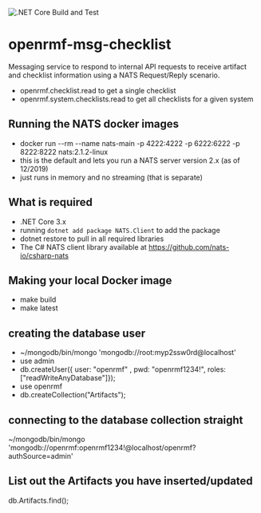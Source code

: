 ![.NET Core Build and Test](https://github.com/Cingulara/openrmf-msg-checklist/workflows/.NET%20Core%20Build%20and%20Test/badge.svg)

# openrmf-msg-checklist
Messaging service to respond to internal API requests to receive artifact and checklist information using a NATS Request/Reply scenario.
* openrmf.checklist.read to get a single checklist
* openrmf.system.checklists.read to get all checklists for a given system

## Running the NATS docker images
* docker run --rm --name nats-main -p 4222:4222 -p 6222:6222 -p 8222:8222 nats:2.1.2-linux
* this is the default and lets you run a NATS server version 2.x (as of 12/2019)
* just runs in memory and no streaming (that is separate)

## What is required
* .NET Core 3.x
* running `dotnet add package NATS.Client` to add the package
* dotnet restore to pull in all required libraries
* The C# NATS client library available at https://github.com/nats-io/csharp-nats

## Making your local Docker image
* make build
* make latest

## creating the database user
* ~/mongodb/bin/mongo 'mongodb://root:myp2ssw0rd@localhost'
* use admin
* db.createUser({ user: "openrmf" , pwd: "openrmf1234!", roles: ["readWriteAnyDatabase"]});
* use openrmf
* db.createCollection("Artifacts");

## connecting to the database collection straight
~/mongodb/bin/mongo 'mongodb://openrmf:openrmf1234!@localhost/openrmf?authSource=admin'

## List out the Artifacts you have inserted/updated
db.Artifacts.find();